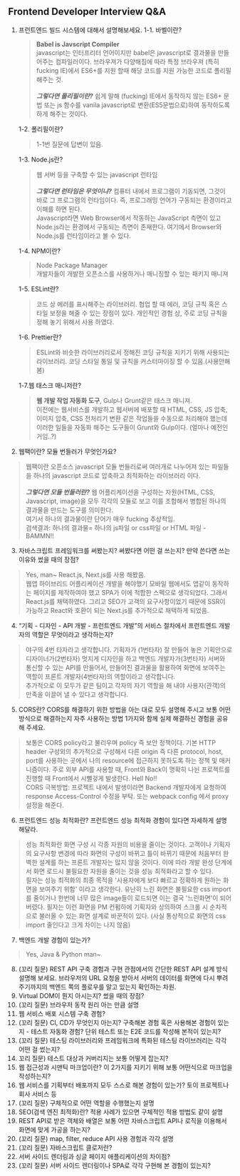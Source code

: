 

## Frontend Developer Interview Q&A

1. 프런트엔드 빌드 시스템에 대해서 설명해보세요.
	1-1. 바벨이란?
	><b>Babel is Javscript Compiler</b><br/>
	javascript는 인터프리터 언어이지만 babel은 javascript로 결과물을 만들어주는 컴파일러이다. 브라우져가 다양해짐에 따라 특정 브라우져 (특히 fucking IE)에서 ES6+를 지원 할때 해당 코드를 지원 가능한 코드로 폴리필 해주는 것.  <br/> <br/> <em><b>그렇다면 폴리필이란?</b></em> 쉽게 말해 (fucking) IE에서 동작하지 않는 ES6+ 문법 또는 js 함수를 vanila javascript로 변환(ES5문법으로)하여 동작하도록 하게 해주는 것이다.
	
	1-2. 폴리필이란?
	>1-1번 질문에 답변이 있음.
	
	1-3. Node.js란?
	>웹 서버 등을 구축할 수 있는 javascript 런타임<br/><br/><em><b>그렇다면 런타임은 무엇이냐?</b></em> 컴퓨터 내에서 프로그램이 기동되면, 그것이 바로 그 프로그램의 런타임이다. 즉,  프로그래밍 언어가 구동되는 환경이라고 이해를 하면 된다. <br/> Javascript라면 Web Browser에서 작동하는 JavaScript 측면이 있고 Node.js라는 환경에서 구동되는 측면이 존재한다. 여기에서 Browser와 Node.js를 런타임이라고 볼 수 있다.
	
	1-4. NPM이란?
	>Node Package Manager</b><br/>개발자들이 개발한 오픈소스를 사용하거나 매니징할 수 있는 패키지 매니져
	
	1-5. ESLint란?
	>코드 상 에러를 표시해주는 라이브러리. 협업 할 때 에러, 코딩 규칙 혹은 스타일 보정을 해줄 수 있는 장점이 있다. 개인적인 경험 상, 주로 코딩 규칙을 정해 놓기 위해서 사용 하였다.
	
	1-6. Prettier란?
	>ESLint와 비슷한 라이브러리로서 정해진 코딩 규칙을 지키기 위해 사용되는 라이브러리. 코딩 스타일 통일 및 규칙을 커스터마이징 할 수 있음.(사용안해봄)
	
	1-7.웹 태스크 매니저란?
	><b>웹 개발 작업 자동화 도구</b>, Gulp나 Grunt같은 태스크 매니져. <br/>이전에는 웹서비스를 개발하고 웹서버에 배포할 때 HTML, CSS, JS 압축, 이미지 압축, CSS 전처리기 변환 같은 작업들을 수동으로 처리해야 했는데 이러한 일들을 자동화 해주는 도구들이 Grunt와 Gulp이다. (얼마나 예전인거임..?)
	
2. 웹팩이란? 모듈 번들러가 무엇인가요?
>웹팩이란 오픈소스 javascript 모듈 번들러로써 여러개로 나누어져 있는 파일들을 하나의 javascript 코드로 압축하고 최적화하는 라이브러리 이다. <br/><br/><b><em>그렇다면 모듈 번들러란?</em></b> 웹 어플리케이션을  구성하는 자원(HTML, CSS, Javascript, image)을 모두 각각의 모듈로 보고 이를 조합해서 병합된 하나의 결과물을 만드는 도구를 의미한다. <br/> 여기서 하나의 결과물이란 단어가 매우 fucking 추상적임. <br/>검색결과: 하나의 결과물= 하나의 js파일 or css파일 or  HTML  파일 -  BAMMN!! 
>
3. 자바스크립트 프레임워크를 써봤는지? 써봤다면 어떤 걸 쓰는지? 만약 쓴다면 쓰는 이유와 썼을 때의 장점?
>Yes, man~ React.js, Next.js를 사용 해봤음. <br/>웹앱 하이브리드 어플리케이션 개발을 해야했기 모바일 웹에서도 앱같이 동작하는 페이지를 제작하여야 했고 SPA가 이에 적합한 스펙으로 생각되었다. 그래서 React.js를 채택하였다. 그리고  SEO가 고객의 요구사항이었기 때문에 SSR이 가능하고 React와 호환이 되는 Next.js를 추가적으로 채택하게 되었음. </p>

4. “기획 - 디자인 - API 개발 - 프런트엔드 개발”의 서비스 절차에서 프런트엔드 개발자의 역할은 무엇이라고 생각하는지?
>야구의 4번 타자라고 생각합니다. 기획자가 (1번타자) 잘 만들어 놓은 기획안으로 디자이너가(2번타자) 멋지게 디자인을 하고 백엔드 개발자가(3번타자) 서버와 통신할 수 있는  API를 만들어서, 만들어진 결과물을 활용하여 화면에 보여주는 역할이 프론트 개발자(4번타자)의 역할이라고 생각합니다. <br/> 추가적으로 이 모두가 같은 팀이고 각자의 자기 역할을 해 내야 사용자(관객)의 만족을 이끌어 낼 수 있다고 생각합니다.

5. CORS란? CORS를 해결하기 위한 방법을 아는 대로 모두 설명해 주시고 보통 어떤 방식으로 해결하는지 자주 사용하는 방법 1가지와 함께 실제 해결하신 경험을 공유해 주세요.
>보통은 CORS policy라고 불리우며 policy 즉 보안 정책이다. 기본 HTTP header 구성외의 추가적으로 구성해서 다른 origin 즉 다른 protocol, host, port를 사용하는 곳에서 나의 resource에 접근하지 못하도록 하는 정책 및 매커니즘이다. 주로 외부 API를 사용할 때,  Front와 Back이 명확히 나뉜 프로젝트를 진행할 때 Front에서 시뻘겋게 발생한다. Hell No!!<br/> CORS 극복방법: 프로젝트 내에서 발생이라면 Backend 개발자에게 요청하여 response Access-Control 수정을 부탁. 또는 webpack config 에서 proxy설정을 해준다. 

6. 프런트엔드 성능 최적화란? 프런트엔드 성능 최적화 경험이 있다면 자세하게 설명해달라.
>성능 최적화란 화면 구성 시 각종 자원의 비용을 줄이는 것이다. 고객이나 기획자의 요구사항 변경에 따라 화면의 구성이 바뀌고 틀이 바뀌기 때문에 처음부터 완벽한 설계를 하는 프론트 개발자는 많지 않을 것이다. 이에 따라 개발 완성 단계에서 화면 로드시 불필요한 자원을 줄이는 것을 성능 최적화라고 할 수 있다. <br/> 필자는 성능 최적화의 최종 목적을 '사용자에게 보다 빠르고 정확하게 원하는 화면을 보여주기 위함' 이라고 생각한다. 유난히 느린 화면은 불필요한 css import를 줄이거나 한번에 너무 많은 image들이 로드되면 이는 결국 '느린화면'이 되어버렸다. 필자는 이런 화면을 PM 컨펌하에 기획자와 상의하여 스크롤 시 순차적으로 불러올 수 있는 화면 설계로 바꾼적이 있다. (사실 통상적으로 화면의 css  import 줄인다고 크게 차이는 나지 않음)

7. 백엔드 개발 경험이 있는가?
>Yes, Java & Python man~

8. (꼬리 질문) REST API 구축 경험과 구현 관점에서의 간단한 REST API 설계 방식 설명해 보세요. 브라우저의 URL 요청을 받아서 서버의 데이터를 화면에 다시 뿌려주기까지의 백엔드 쪽의 플로우를 알고 있는지 확인하는 차원.
9.  Virtual DOM이 뭔지 아시는지? 썼을 때의 장점?
10.  (꼬리 질문) 브라우저 동작 원리 아는 만큼 설명
11.  웹 서비스 배포 시스템 구축 경험?
12.  (꼬리 질문) CI, CD가 무엇인지 아는지? 구축해본 경험 혹은 사용해본 경험이 있는지 - 테스트 자동화 경험? 단위 테스트 또는 E2E 코드를 작성해 본적이 있는지?
13.  (꼬리 질문) 테스팅 라이브러리와 프레임워크에 특화된 테스팅 라이브러리는 각각 어떤 걸 썼는지?
14.  꼬리 질문) 테스트 대상과 커버리지는 보통 어떻게 잡는지?
15.  웹 접근성과 시맨틱 마크업이란? 이 2가지를 지키기 위해 보통 어떤식으로 마크업을 작성하는지?
16.  웹 서비스를 기획부터 배포까지 모두 스스로 해본 경험이 있는가? 토이 프로젝트나 회사 서비스 등
17.  (꼬리 질문) 구체적으로 어떤 역할을 수행했는지 설명
18.  SEO(검색 엔진 최적화)란? 적용 사례가 있으면 구체적인 적용 방법도 같이 설명
19.  REST API로 받은 객체와 배열은 보통 어떤 자바스크립트 API나 로직을 이용해서 화면에 맞게 가공을 하는지?
20.  (꼬리 질문) map, filter, reduce API 사용 경험과 각각 설명
21.  (꼬리 질문) 자바스크립트 클로저란?
22.  서버 사이드 렌더링과 싱글 페이지 애플리케이션의 차이점?
23.  (꼬리 질문) 서버 사이드 렌더링이나 SPA로 각각 구현해 본 경험이 있는지?
